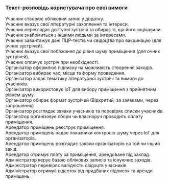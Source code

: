 ### Текст-розповідь користувача про свої вимоги

Учасник створює обліковий запис у додатку.<br/>
Учасник вказує свої літературні захоплення та інтереси.<br/>
Учасник переглядає доступні зустрічі та обирає ті, що його зацікавили.<br/>
Учасник знайомиться з іншими людьми за інтересами.<br/>
Учасник завантажує дані ПЦР-тестів чи свідоцтва про вакцинацію (для очних зустрічей).<br/>
Учасник вказує свої побажання до рівня шуму приміщення (для очних зустрічей).<br/>
Учасник оплачує зустріч при необхідності.<br/>
Організатор оформлює підписку на можливість створення заходів.<br/>
Організатор вибирає час, місце та форму проведення.<br/>
Організатор задає тематику літературної зустрічі та вимоги до учасників.<br/>
Організатор використовує IoT для вибору приміщення з прийнятним рівнем шуму.<br/>
Організатор обирає формат зустрічей (Відкритий, за заявками, через запрошення)<br/>
Організатор розглядає заявки учасників та перевіряє списки учасників.<br/>
Органзітор організовує сбори чи власноруч проводить оплату приміщення.<br/>
Арендатор приміщень реєструє приміщення.<br/>
Арендатор приміщень надає показники контролю шуму через IoT для організаторів.<br/>
Арендатор приміщень розглядає заявки організаторів на той чи інший захід.<br/>
Арендатор отримує плату за приміщення, арендоване під заклад.<br/>
Адміністратор керує базою облікових записів та існуючих заходів.<br/>
Адміністратор перевіряє валідність свідоцтв учасників<br/>
Адміністратор отримує відсоток від придбаних підписок та аренди приміщень.<br/>
